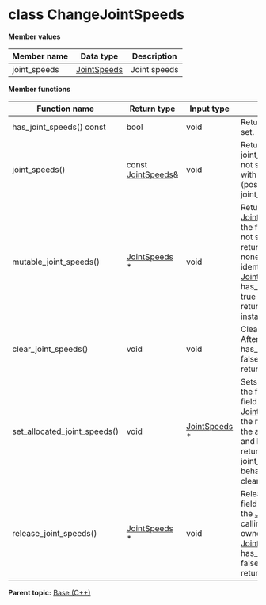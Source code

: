 # class ChangeJointSpeeds

 **Member values** 

|Member name|Data type|Description|
|-----------|---------|-----------|
|joint\_speeds| [JointSpeeds](JointSpeeds.md#)|Joint speeds|

 **Member functions** 

|Function name|Return type|Input type|Description|
|-------------|-----------|----------|-----------|
|has\_joint\_speeds\(\) const|bool|void|Returns true if joint\_speeds is set.|
|joint\_speeds\(\)|const [JointSpeeds](JointSpeeds.md#)&|void|Returns the current value of joint\_speeds. If joint\_speeds is not set, returns a [JointSpeeds](JointSpeeds.md#) with none of its fields set \(possibly joint\_speeds::default\_instance\(\)\).|
|mutable\_joint\_speeds\(\)| [JointSpeeds](JointSpeeds.md#) \*|void|Returns a pointer to the mutable [JointSpeeds](JointSpeeds.md#) object that stores the field's value. If the field was not set prior to the call, then the returned [JointSpeeds](JointSpeeds.md#) will have none of its fields set \(i.e. it will be identical to a newly-allocated [JointSpeeds](JointSpeeds.md#)\). After calling this, has\_joint\_speeds\(\) will return true and joint\_speeds\(\) will return a reference to the same instance of [JointSpeeds](JointSpeeds.md#).|
|clear\_joint\_speeds\(\)|void|void|Clears the value of the field. After calling this, has\_joint\_speeds\(\) will return false and joint\_speeds\(\) will return the default value.|
|set\_allocated\_joint\_speeds\(\)|void| [JointSpeeds](JointSpeeds.md#) \*|Sets the [JointSpeeds](JointSpeeds.md#) object to the field and frees the previous field value if it exists. If the [JointSpeeds](JointSpeeds.md#) pointer is not NULL, the message takes ownership of the allocated [JointSpeeds](JointSpeeds.md#) object and has\_ [JointSpeeds](JointSpeeds.md#)\(\) will return true. Otherwise, if the joint\_speeds is NULL, the behavior is the same as calling clear\_joint\_speeds\(\).|
|release\_joint\_speeds\(\)| [JointSpeeds](JointSpeeds.md#) \*|void|Releases the ownership of the field and returns the pointer of the [JointSpeeds](JointSpeeds.md#) object. After calling this, caller takes the ownership of the allocated [JointSpeeds](JointSpeeds.md#) object, has\_joint\_speeds\(\) will return false, and joint\_speeds\(\) will return the default value.|

**Parent topic:** [Base \(C++\)](../../summary_pages/Base.md)

